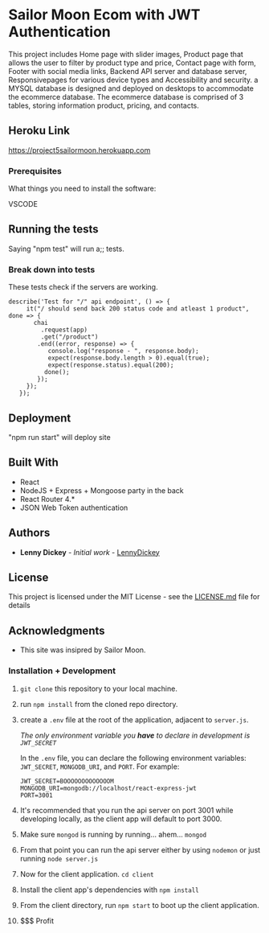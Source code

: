 # Sailor Moon Ecom with JWT Authentication

This project includes Home page with slider images, Product page that allows the user to filter by product type and price, Contact page with form, Footer with social media links, Backend API server and database server, Responsivepages for various device types and Accessibility and security. a MYSQL database is  designed and deployed on desktops to accommodate the ecommerce database. The ecommerce database is  comprised of 3 tables, storing information product, pricing, and contacts.

## Heroku Link

https://project5sailormoon.herokuapp.com
### Prerequisites

What things you need to install the software:

VSCODE

## Running the tests

Saying "npm test" will run a;; tests.

### Break down into tests

These tests check if the servers are working.

```
describe('Test for "/" api endpoint', () => {
     it("/ should send back 200 status code and atleast 1 product", done => {
       chai
         .request(app)
         .get("/product")
        .end((error, response) => {
           console.log("response - ", response.body);
           expect(response.body.length > 0).equal(true);
           expect(response.status).equal(200);
          done();
        });
     });
   });
```

## Deployment

"npm run start" will deploy site

## Built With

- React 
- NodeJS + Express + Mongoose party in the back
- React Router 4.*
- JSON Web Token authentication 

## Authors

* **Lenny Dickey** - *Initial work* - [LennyDickey](https://github.com/LennyDickey)

## License

This project is licensed under the MIT License - see the [LICENSE.md](LICENSE.md) file for details

## Acknowledgments

* This site was insipred by Sailor Moon.

### Installation + Development

1. `git clone` this repository to your local machine.

2. run `npm install` from the cloned repo directory.

3. create a `.env` file at the root of the application, adjacent to `server.js`.

   *The only environment variable you **have** to declare in development is `JWT_SECRET`*

   In the `.env` file, you can declare the following environment variables: `JWT_SECRET`, `MONGODB_URI`, and `PORT`. For example:

   ```
   JWT_SECRET=BOOOOOOOOOOOOOM
   MONGODB_URI=mongodb://localhost/react-express-jwt
   PORT=3001
   ```



4. It's recommended that you run the api server on port 3001 while developing locally, as the client app will default to port 3000.
5. Make sure `mongod` is running by running… ahem… `mongod`
6. From that point you can run the api server either by using `nodemon` or just running `node server.js`
7. Now for the client application. `cd client`
8. Install the client app's dependencies with `npm install`
9. From the client directory, run `npm start` to boot up the client application.
10. $$$ Profit

